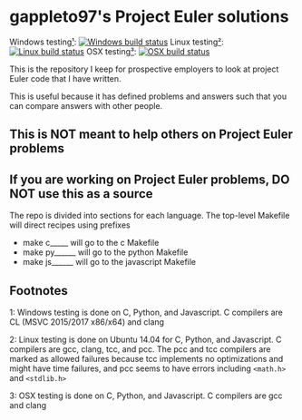 # gappleto97's Project Euler solutions

Windows testing[¹](#footnotes): [![Windows build status](https://ci.appveyor.com/api/projects/status/lqi44hqr7jgqjwpy/branch/master?svg=true)](https://ci.appveyor.com/project/gappleto97/euler) Linux testing[²](#footnotes): [![Linux build status](https://api.shippable.com/projects/5d7ab0a9686e0a0007cb5970/badge?branch=master)](https://app.shippable.com/github/gappleto97/Euler/dashboard) OSX testing[³](#footnotes): [![OSX build status](https://travis-ci.org/gappleto97/Euler.svg?branch=master)](https://travis-ci.org/gappleto97/Euler)

This is the repository I keep for prospective employers to look at project Euler code that I have written.

This is useful because it has defined problems and answers such that you can compare answers with other people.

## This is NOT meant to help others on Project Euler problems

## If you are working on Project Euler problems, DO NOT use this as a source

The repo is divided into sections for each language. The top-level Makefile will direct recipes using prefixes

- make c_____ will go to the c Makefile
- make py______ will go to the python Makefile
- make js______ will go to the javascript Makefile

## Footnotes

1: Windows testing is done on C, Python, and Javascript. C compilers are CL (MSVC 2015/2017 x86/x64) and clang

2: Linux testing is done on Ubuntu 14.04 for C, Python, and Javascript. C compilers are gcc, clang, tcc, and pcc. The pcc and tcc compilers are marked as allowed failures because tcc implements no optimizations and might have time failures, and pcc seems to have errors including `<math.h>` and `<stdlib.h>`

3: OSX testing is done on C, Python, and Javascript. C compilers are gcc and clang
